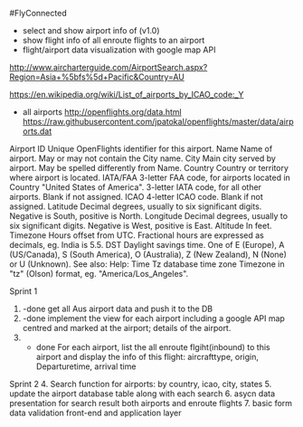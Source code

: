 #FlyConnected
- select and show airport info of (v1.0)
- show flight info of all enroute flights to an airport
- flight/airport data visualization with google map API

http://www.aircharterguide.com/AirportSearch.aspx?Region=Asia+%5bfs%5d+Pacific&Country=AU


https://en.wikipedia.org/wiki/List_of_airports_by_ICAO_code:_Y

- all airports http://openflights.org/data.html
https://raw.githubusercontent.com/jpatokal/openflights/master/data/airports.dat

Airport ID	Unique OpenFlights identifier for this airport.
Name	Name of airport. May or may not contain the City name.
City	Main city served by airport. May be spelled differently from Name.
Country	Country or territory where airport is located.
IATA/FAA	3-letter FAA code, for airports located in Country "United States of America".
3-letter IATA code, for all other airports.
Blank if not assigned.
ICAO	4-letter ICAO code.
Blank if not assigned.
Latitude	Decimal degrees, usually to six significant digits. Negative is South, positive is North.
Longitude	Decimal degrees, usually to six significant digits. Negative is West, positive is East.
Altitude	In feet.
Timezone	Hours offset from UTC. Fractional hours are expressed as decimals, eg. India is 5.5.
DST	Daylight savings time. One of E (Europe), A (US/Canada), S (South America), O (Australia), Z (New Zealand), N (None) or U (Unknown). See also: Help: Time
Tz database time zone	Timezone in "tz" (Olson) format, eg. "America/Los_Angeles".



Sprint 1
1. -done get all Aus airport data and push it to the DB
2. -done implement the view for each airport including  a google API map centred        and marked at the airport; details of the airport.
3. - done For each airport, list the all enroute flgiht(inbound) to this airport
  and display the info of this flight: aircrafttype, origin, Departuretime, arrival time

Sprint 2
4. Search function for airports: by country, icao, city, states
5. update the airport database table along with each search
6. asycn data presentation for search result both airports and enroute flights
7. basic form data validation front-end and application layer
